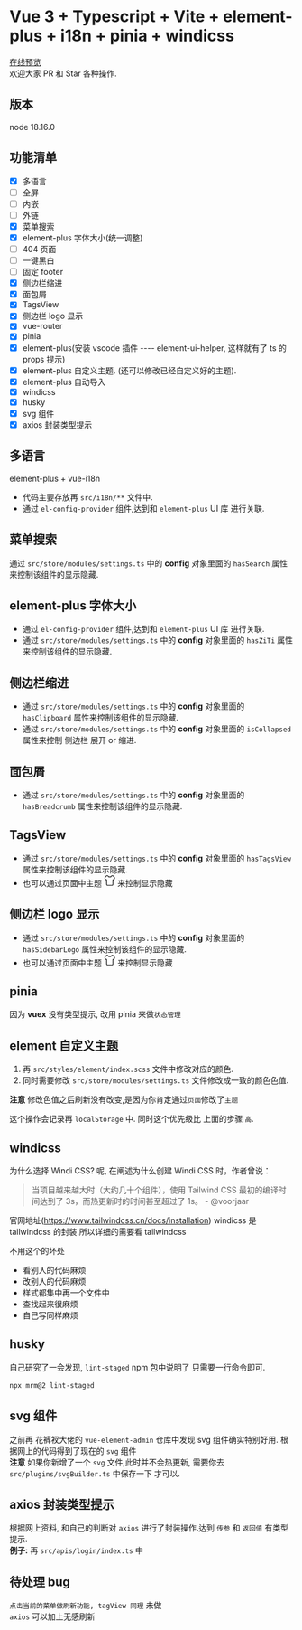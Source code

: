 # Vue 3 + Typescript + Vite + element-plus + i18n + pinia + windicss

[在线预览](https://jack-pearson.github.io/vue3-element-admin/)  
欢迎大家 PR 和 Star 各种操作.

## 版本

node 18.16.0

## 功能清单

- [x] 多语言
- [ ] 全屏
- [ ] 内嵌
- [ ] 外链
- [x] 菜单搜索
- [x] element-plus 字体大小(统一调整)
- [ ] 404 页面
- [ ] 一键黑白
- [ ] 固定 footer
- [x] 侧边栏缩进
- [x] 面包屑
- [x] TagsView
- [x] 侧边栏 logo 显示
- [x] vue-router
- [x] pinia
- [x] element-plus(安装 vscode 插件 ---- element-ui-helper, 这样就有了 ts 的 props 提示)
- [x] element-plus 自定义主题. (还可以修改已经自定义好的主题).
- [x] element-plus 自动导入
- [x] windicss
- [x] husky
- [x] svg 组件
- [x] axios 封装类型提示

## 多语言

element-plus + vue-i18n

- 代码主要存放再 `src/i18n/**` 文件中.
- 通过 `el-config-provider` 组件,达到和 `element-plus` UI 库 进行关联.

## 菜单搜索

通过 `src/store/modules/settings.ts` 中的 **config** 对象里面的 `hasSearch` 属性来控制该组件的显示隐藏.

## element-plus 字体大小

- 通过 `el-config-provider` 组件,达到和 `element-plus` UI 库 进行关联.
- 通过 `src/store/modules/settings.ts` 中的 **config** 对象里面的 `hasZiTi` 属性来控制该组件的显示隐藏.

## 侧边栏缩进

- 通过 `src/store/modules/settings.ts` 中的 **config** 对象里面的 `hasClipboard` 属性来控制该组件的显示隐藏.
- 通过 `src/store/modules/settings.ts` 中的 **config** 对象里面的 `isCollapsed` 属性来控制 侧边栏 展开 or 缩进.

## 面包屑

- 通过 `src/store/modules/settings.ts` 中的 **config** 对象里面的 `hasBreadcrumb` 属性来控制该组件的显示隐藏.

## TagsView

- 通过 `src/store/modules/settings.ts` 中的 **config** 对象里面的 `hasTagsView` 属性来控制该组件的显示隐藏.
- 也可以通过页面中主题 <img src="./src/assets/svg/theme.svg" style="width: 20px; height: 20px" /> 来控制显示隐藏

## 侧边栏 logo 显示

- 通过 `src/store/modules/settings.ts` 中的 **config** 对象里面的 `hasSidebarLogo` 属性来控制该组件的显示隐藏.
- 也可以通过页面中主题 <img src="./src/assets/svg/theme.svg" style="width: 20px; height: 20px" /> 来控制显示隐藏

## pinia

因为 **vuex** 没有类型提示, 改用 pinia 来做`状态管理`

## element 自定义主题

1. 再 `src/styles/element/index.scss` 文件中修改对应的颜色.
2. 同时需要修改 `src/store/modules/settings.ts` 文件修改成一致的颜色色值.

**注意** 修改色值之后刷新没有改变,是因为你肯定通过`页面`修改了`主题`

这个操作会记录再 `localStorage` 中. 同时这个优先级比 上面的步骤 `高`.

## windicss

为什么选择 Windi CSS? 呢, 在阐述为什么创建 Windi CSS 时，作者曾说：

> 当项目越来越大时（大约几十个组件），使用 Tailwind CSS 最初的编译时间达到了 3s，而热更新时的时间甚至超过了 1s。 - @voorjaar

官网地址(https://www.tailwindcss.cn/docs/installation)
windicss 是 tailwindcss 的封装.所以详细的需要看 tailwindcss

不用这个的坏处

- 看别人的代码麻烦
- 改别人的代码麻烦
- 样式都集中再一个文件中
- 查找起来很麻烦
- 自己写同样麻烦

## husky

自己研究了一会发现, `lint-staged` npm 包中说明了 只需要一行命令即可.

```bash
npx mrm@2 lint-staged
```

## svg 组件

之前再 花裤衩大佬的 `vue-element-admin` 仓库中发现 svg 组件确实特别好用. 根据网上的代码得到了现在的 `svg` 组件  
**注意** 如果你新增了一个 `svg` 文件,此时并不会热更新, 需要你去 `src/plugins/svgBuilder.ts` 中保存一下 才可以.

## axios 封装类型提示

根据网上资料, 和自己的判断对 `axios` 进行了封装操作.达到 `传参` 和 `返回值` 有类型提示.  
**例子:** 再 `src/apis/login/index.ts` 中

## 待处理 bug

`点击当前的菜单做刷新功能, tagView 同理` 未做  
`axios` 可以加上无感刷新
